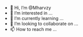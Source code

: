 - 👋 Hi, I’m @Mharvzy
- 👀 I’m interested in ...
- 🌱 I’m currently learning ...
- 💞️ I’m looking to collaborate on ...
- 📫 How to reach me ...

<!---
Mharvzy/Mharvzy is a ✨ special ✨ repository because its `README.md` (this file) appears on your GitHub profile.
You can click the Preview link to take a look at your changes.
--->
